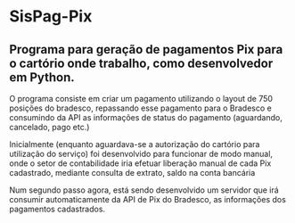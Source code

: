 # SisPag-Pix
## Programa para geração de pagamentos Pix para o cartório onde trabalho, como desenvolvedor em Python.

O programa consiste em criar um pagamento utilizando o layout de 750 posições do bradesco, 
repassando esse pagamento para o Bradesco e consumindo da API as informações de status do 
pagamento (aguardando, cancelado, pago etc.)

Inicialmente (enquanto aguardava-se a autorização do cartório para utilização do serviço)
foi desenvolvido para funcionar de modo manual, onde o setor de contabilidade iria efetuar
liberação manual de cada Pix cadastrado, mediante consulta de extrato, saldo na conta bancária

Num segundo passo agora, está sendo desenvolvido um servidor que irá consumir automaticamente
da API de Pix do Bradesco, as informações dos pagamentos cadastrados.
